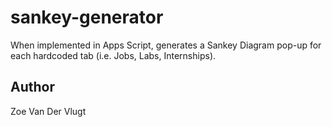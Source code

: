 # sankey-generator
When implemented in Apps Script, generates a Sankey Diagram pop-up for each hardcoded tab (i.e. Jobs, Labs, Internships).

## Author
Zoe Van Der Vlugt
